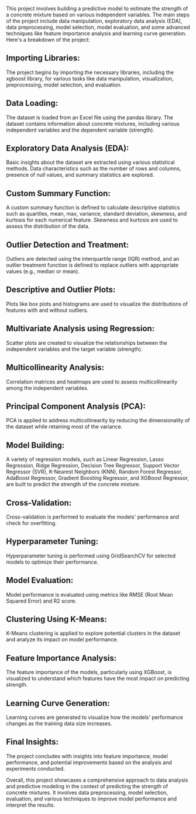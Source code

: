 This project involves building a predictive model to estimate the strength of a concrete mixture based on various independent variables. The main steps of the project include data manipulation, exploratory data analysis (EDA), data preprocessing, model selection, model evaluation, and some advanced techniques like feature importance analysis and learning curve generation. Here's a breakdown of the project:

## Importing Libraries: 
The project begins by importing the necessary libraries, including the xgboost library, for various tasks like data manipulation, visualization, preprocessing, model selection, and evaluation.

## Data Loading: 
The dataset is loaded from an Excel file using the pandas library. The dataset contains information about concrete mixtures, including various independent variables and the dependent variable (strength).

## Exploratory Data Analysis (EDA): 
Basic insights about the dataset are extracted using various statistical methods. Data characteristics such as the number of rows and columns, presence of null values, and summary statistics are explored.

## Custom Summary Function: 
A custom summary function is defined to calculate descriptive statistics such as quartiles, mean, max, variance, standard deviation, skewness, and kurtosis for each numerical feature. Skewness and kurtosis are used to assess the distribution of the data.

## Outlier Detection and Treatment:
 Outliers are detected using the interquartile range (IQR) method, and an outlier treatment function is defined to replace outliers with appropriate values (e.g., median or mean).

## Descriptive and Outlier Plots:
 Plots like box plots and histograms are used to visualize the distributions of features with and without outliers.

## Multivariate Analysis using Regression:
 Scatter plots are created to visualize the relationships between the independent variables and the target variable (strength).

## Multicollinearity Analysis:
 Correlation matrices and heatmaps are used to assess multicollinearity among the independent variables.

## Principal Component Analysis (PCA):
 PCA is applied to address multicollinearity by reducing the dimensionality of the dataset while retaining most of the variance.

## Model Building:
 A variety of regression models, such as Linear Regression, Lasso Regression, Ridge Regression, Decision Tree Regressor, Support Vector Regressor (SVR), K-Nearest Neighbors (KNN), Random Forest Regressor, AdaBoost Regressor, Gradient Boosting Regressor, and XGBoost Regressor, are built to predict the strength of the concrete mixture.

## Cross-Validation:
 Cross-validation is performed to evaluate the models' performance and check for overfitting.

## Hyperparameter Tuning:
 Hyperparameter tuning is performed using GridSearchCV for selected models to optimize their performance.

## Model Evaluation:
 Model performance is evaluated using metrics like RMSE (Root Mean Squared Error) and R2 score.

## Clustering Using K-Means:
 K-Means clustering is applied to explore potential clusters in the dataset and analyze its impact on model performance.

## Feature Importance Analysis:
 The feature importance of the models, particularly using XGBoost, is visualized to understand which features have the most impact on predicting strength.

## Learning Curve Generation:
 Learning curves are generated to visualize how the models' performance changes as the training data size increases.

## Final Insights:
 The project concludes with insights into feature importance, model performance, and potential improvements based on the analysis and experiments conducted.

Overall, this project showcases a comprehensive approach to data analysis and predictive modeling in the context of predicting the strength of concrete mixtures. It involves data preprocessing, model selection, evaluation, and various techniques to improve model performance and interpret the results.
